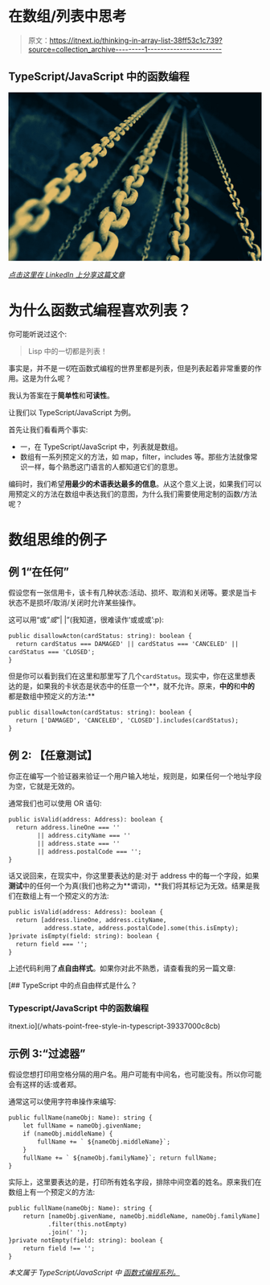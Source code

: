 # 在数组/列表中思考

> 原文：<https://itnext.io/thinking-in-array-list-38ff53c1c739?source=collection_archive---------1----------------------->

## TypeScript/JavaScript 中的函数编程

![](img/070823dfede4a9854648843add0849f2.png)

[*点击这里在 LinkedIn 上分享这篇文章*](https://www.linkedin.com/cws/share?url=https%3A%2F%2Fitnext.io%2Fthinking-in-array-list-38ff53c1c739)

# 为什么函数式编程喜欢列表？

你可能听说过这个:

> Lisp 中的一切都是列表！

事实是，并不是*一切*在函数式编程的世界里都是列表，但是列表起着非常重要的作用。这是为什么呢？

我认为答案在于**简单性**和**可读性**。

让我们以 TypeScript/JavaScript 为例。

首先让我们看看两个事实:

*   一，在 TypeScript/JavaScript 中，列表就是数组。
*   数组有一系列预定义的方法，如 map，filter，includes 等。那些方法就像常识一样，每个熟悉这门语言的人都知道它们的意思。

编码时，我们希望**用最少的术语表达最多的信息**。从这个意义上说，如果我们可以用预定义的方法在数组中表达我们的意图，为什么我们需要使用定制的函数/方法呢？

# 数组思维的例子

## 例 1“在任何”

假设您有一张信用卡，该卡有几种状态:活动、损坏、取消和关闭等。要求是当卡状态不是损坏/取消/关闭时允许某些操作。

这可以用“或”*或*“| |”(我知道，很难读作‘或或或’:p):

```
public disallowActon(cardStatus: string): boolean {
  return cardStatus === DAMAGED' || cardStatus === 'CANCELED' || cardStatus === 'CLOSED';
}
```

但是你可以看到我们在这里和那里写了几个`cardStatus`。现实中，你在这里想表达的是，如果我的卡状态是状态中的任意一个**，就不允许。原来，**中的**和**中的**都是数组中预定义的方法:**

```
public disallowActon(cardStatus: string): boolean {
  return ['DAMAGED', 'CANCELED', 'CLOSED'].includes(cardStatus);
}
```

## 例 2: **【任意测试】**

你正在编写一个验证器来验证一个用户输入地址，规则是，如果任何一个地址字段为空，它就是无效的。

通常我们也可以使用 OR 语句:

```
public isValid(address: Address): boolean {
  return address.lineOne === ''
        || address.cityName === ''
        || address.state === ''
        || address.postalCode === '';
}
```

话又说回来，在现实中，你这里要表达的是:对于 address 中的每一个字段，如果**测试**中的任何一个为真(我们也称之为**谓词)，**我们将其标记为无效。结果是我们在数组上有一个预定义的方法:

```
public isValid(address: Address): boolean {
  return [address.lineOne, address.cityName,
          address.state, address.postalCode].some(this.isEmpty);
}private isEmpty(field: string): boolean {
  return field === '';
}
```

上述代码利用了**点自由样式**。如果你对此不熟悉，请查看我的另一篇文章:

[](/whats-point-free-style-in-typescript-39337000c8cb) [## TypeScript 中的点自由样式是什么？

### Typescript/JavaScript 中的函数编程

itnext.io](/whats-point-free-style-in-typescript-39337000c8cb) 

## 示例 3:“过滤器”

假设您想打印用空格分隔的用户名。用户可能有中间名，也可能没有。所以你可能会有这样的话:或者郑。

通常这可以使用字符串操作来编写:

```
public fullName(nameObj: Name): string {
    let fullName = nameObj.givenName;
    if (nameObj.middleName) {
        fullName += ` ${nameObj.middleName}`;
    }
    fullName += ` ${nameObj.familyName}`; return fullName;
}
```

实际上，这里要表达的是，打印所有姓名字段，排除中间空着的姓名。原来我们在数组上有一个预定义的方法:

```
public fullName(nameObj: Name): string {
    return [nameObj.givenName, nameObj.middleName, nameObj.familyName]
           .filter(this.notEmpty)
           .join(' ');
}private notEmpty(field: string): boolean {
    return field !== '';
}
```

*本文属于 TypeScript/JavaScript 中* [*函数式编程系列。*](https://medium.com/@hamxiaoz/functional-programming-in-typescript-javascript-d9d79663bc4)